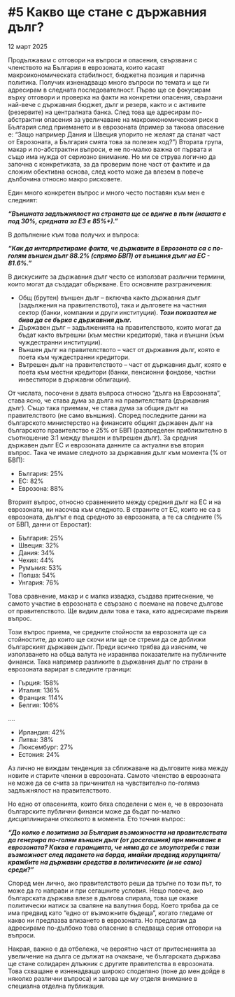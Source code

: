 # #5 Какво ще стане с държавния дълг?

12 март 2025

Продължавам с отговори на въпроси и опасения, свързвани с членството на България в еврозоната, които касаят макроикономическата стабилност, бюджетна позиция и парична политика. Получих изненадващо много въпроси по темата и ще ги адресирам в следната последователност. Първо ще се фокусирам върху отговори и проверка на факти на конкретни опасения, свързани най-вече с държавния бюджет, дълг и резерв, както и с активите (резервите) на централната банка. След това ще адресирам по-абстрактни опасения за увеличаване на макроикономическия риск в България след приемането и в еврозоната (пример за такова опасение е: “Защо например Дания и Швеция упорито не желаят да станат част от Еврозоната, а България смята това за полезен ход?”) Втората група, макар и по-абстрактни въпроси, е не по-малко важна от първата и също има нужда от сериозно внимание. Но ми се струва логично да започна с конкретиката, за да проверим поне част от фактите и да сложим обективна основа, след което може да влезем в повече дълбочина относно макро рисковете.

Един много конкретен въпрос и много често поставян към мен е следният:

***“Външната задлъжнялост на страната ще се вдигне в пъти (нашата е под 30%, средната за ЕЗ е 85%+).”***

В допълнение към това получих и въпроса:

***“Как да интерпретираме факта, че държавите в Еврозоната са с по-голям външен дълг 88.2% (спрямо БВП) от външния дълг на ЕС - 81.6%.”***

В дискусиите за държавния дълг често се използват различни термини, които могат да създадат объркване. Ето основните разграничения:

- Общ (брутен) външен дълг – включва както държавния дълг (задължения на правителството), така и дълговете на частния сектор (банки, компании и други институции). ***Този показател не бива да се бърка с държавния дълг.***
- Държавен дълг – задълженията на правителството, които могат да бъдат както вътрешни (към местни кредитори), така и външни (към чуждестранни институции).
- Външен дълг на правителството – част от държавния дълг, която е поета към чуждестранни кредитори.
- Вътрешен дълг на правителството – част от държавния дълг, която е поета към местни кредитори (банки, пенсионни фондове, частни инвеститори в държавни облигации).

От числата, посочени в двата въпроса относно “дълга на Еврозоната”, става ясно, че става дума за дълга на правителствата (държавния дълг). Също така приемам, че става дума за общия дълг на правителството (не само външния). Според последните данни на българското министерство на финансите общият държавен дълг на българското правителство е 25% от БВП (разпределен приблизително в съотношение 3:1 между външен и вътрешен дълг). За средния държавен дълг ЕС и еврозоната данните са актуални във втория въпрос. Така че имаме следното за държавния дълг към момента (% от БВП):

- България: 25%
- ЕС: 82%
- Еврозона: 88%

Вторият въпрос, относно сравнението между средния дълг на ЕС и на еврозоната, ни насочва към следното. В страните от ЕС, които не са в еврозоната, дългът е под средното за еврозоната, а те са следните (% от БВП, данни от Евростат):

- България: 25%
- Швеция: 32%
- Дания: 34%
- Чехия: 44%
- Румъния: 53%
- Полша: 54%
- Унгария: 76%

Това сравнение, макар и с малка извадка, създава притеснение, че самото участие в еврозоната е свързано с поемане на повече дългове от правителството. Ще видим дали това е така, като адресираме първия въпрос.

Този въпрос приема, че средните стойности за еврозоната ще са стойностите, до които ще скочи или ще се стреми да се доближи българският държавен дълг. Преди всичко трябва да изясним, че използването на обща валута не изравнява показателите на публичните финанси. Така например разликите в държавния дълг по страни в еврозоната варират в следните граници:

- Гърция: 158%
- Италия: 136%
- Франция: 114%
- Белгия: 106%

….

- Ирландия: 42%
- Литва: 38%
- Люксембург: 27%
- Естония: 24%

Аз лично не виждам тенденция за сближаване на дълговите нива между новите и старите членки в еврозоната. Самото членство в еврозоната не може да се счита за причинител на чувствително по-голяма задлъжнялост на правителството.

Но едно от опасенията, които бяха споделени с мен е, че в еврозоната българските публични финанси може да бъдат по-малко дисциплинирани отколкото в момента. Ето точния въпрос:

***“До колко е позитивна за България възможността на правителствата да генерира по-голям външен дълг (от досегашния) при минаване в еврозоната? Каква е гаранцията, че няма да се злоупотреби с тази възможност след падането на борда, имайки предвид корупцията/кражбите на държавни средства в политическите (и не само) среди?”***

Според мен лично, ако правителството реши да тръгне по този път, то може да го направи и при сегашните условия. Нещо повече, ако българската държава влезе в дългова спирала, това ще окаже политически натиск за сваляне на валутния борд. Което трябва да се има предвид като “едно от възможните бъдеща”, когато гледаме от какво ни предпазва влизането в еврозоната. Но предлагам да адресираме по-дълбоко това опасение в следваща серия отговори на въпроси.

Накрая, важно е да отбележа, че вероятно част от притесненията за увеличение на дълга се дължат на очакване, че българската държава ще стане солидарен длъжник с другите правителства в еврозоната. Това схващане е изненадващо широко споделяно (поне до мен дойде в няколко различни въпроса) и затова ще му отделя внимание в специална отделна публикация.
